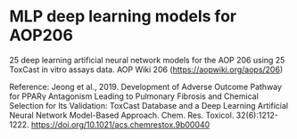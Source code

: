 # MLP deep learning models for AOP206

25 deep learning artificial neural network models for the AOP 206 using 25 ToxCast in vitro assays data.
AOP Wiki 206 (https://aopwiki.org/aops/206)


Reference: Jeong et al., 2019. Development of Adverse Outcome Pathway for PPARγ Antagonism Leading to Pulmonary Fibrosis and Chemical Selection for Its Validation: ToxCast Database and a Deep Learning Artificial Neural Network Model-Based Approach. Chem. Res. Toxicol. 32(6):1212-1222. https://doi.org/10.1021/acs.chemrestox.9b00040
